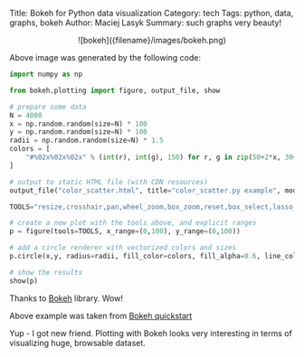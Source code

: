 Title: Bokeh for Python data visualization
Category: tech
Tags: python, data, graphs, bokeh
Author: Maciej Lasyk
Summary: such graphs very beauty!

<center>![bokeh]({filename}/images/bokeh.png)</center>

Above image was generated by the following code:

```python
import numpy as np

from bokeh.plotting import figure, output_file, show

# prepare some data
N = 4000
x = np.random.random(size=N) * 100
y = np.random.random(size=N) * 100
radii = np.random.random(size=N) * 1.5
colors = [
    "#%02x%02x%02x" % (int(r), int(g), 150) for r, g in zip(50+2*x, 30+2*y)
]

# output to static HTML file (with CDN resources)
output_file("color_scatter.html", title="color_scatter.py example", mode="cdn")

TOOLS="resize,crosshair,pan,wheel_zoom,box_zoom,reset,box_select,lasso_select"

# create a new plot with the tools above, and explicit ranges
p = figure(tools=TOOLS, x_range=(0,100), y_range=(0,100))

# add a circle renderer with vectorized colors and sizes
p.circle(x,y, radius=radii, fill_color=colors, fill_alpha=0.6, line_color=None)

# show the results
show(p)
```

Thanks to [Bokeh](http://bokeh.pydata.org/) library. Wow!

Above example was taken from [Bokeh quickstart](http://bokeh.pydata.org/en/latest/docs/user_guide/quickstart.html#userguide-quickstart)

Yup - I got new friend. Plotting with Bokeh looks very interesting in terms of
visualizing huge, browsable dataset.
